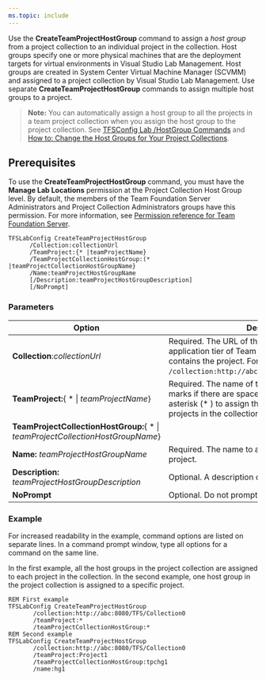 ```yaml
---
ms.topic: include
---
```


Use the **CreateTeamProjectHostGroup** command to assign a 
*host group* from a project collection to an
individual project in the collection. Host groups specify one or
more physical machines that are the deployment targets for virtual
environments in Visual Studio Lab Management. Host groups are created in
System Center Virtual Machine Manager (SCVMM) and assigned to a project
collection by Visual Studio Lab Management. Use separate
**CreateTeamProjectHostGroup** commands to assign multiple host groups
to a project. 

> **Note:**
> You can automatically assign a host group to all the projects in a team
> project collection when you assign the host group to the project
> collection. See [TFSConfig Lab /HostGroup Commands](/azure/devops/server/command-line/tfslabconfig-cmd)
> and [How to: Change the Host Groups for Your Project Collections](/previous-versions/visualstudio/visual-studio-2013/dd386364(v=vs.120)).

## Prerequisites

To use the **CreateTeamProjectHostGroup** command, you must have the
**Manage Lab Locations** permission at the Project Collection Host
Group level. By default, the members of the Team Foundation Server
Administrators and Project Collection Administrators groups have this
permission. For more information, see [Permission reference for Team Foundation Server](/azure/devops/security/permissions).


    TFSLabConfig CreateTeamProjectHostGroup
          /Collection:collectionUrl
          /TeamProject:{* |teamProjectName}
          /TeamProjectCollectionHostGroup:(* |teamProjectCollectionHostGroupName}
          /Name:teamProjectHostGroupName
          [/Description:teamProjectHostGroupDescription]
          [/NoPrompt]

### Parameters

| Option | Description |
| --- | --- |
| **Collection**:*collectionUrl* | Required. The URL of the project collection on the application tier of Team Foundation Server that contains the project. For example, ```/collection:http://abc:8080/TFS/DefaultCollection```.  |
| **TeamProject:**{ * &#124; *teamProjectName*} | Required. The name of the project. Use quotation marks if there are spaces in the name. Use an asterisk (* ) to assign the specified host group to all projects in the collection. |
| **TeamProjectCollectionHostGroup:**{ * &#124; *teamProjectCollectionHostGroupName*} |
| **Name:** *teamProjectHostGroupName* | Required. The name to assign to the host group in the project. |
| **Description:** *teamProjectHostGroupDescription* | Optional. A description of the project host group. |
| **NoPrompt** | Optional. Do not prompt the user for confirmation. |


### Example 

For increased readability in the example, command options are listed on
separate lines. In a command prompt window, type all options for a
command on the same line.

In the first example, all the host groups in the project collection
are assigned to each project in the collection. In the second
example, one host group in the project collection is assigned to a
specific project.

    REM First example
    TFSLabConfig CreateTeamProjectHostGroup
           /collection:http://abc:8080/TFS/Collection0
           /teamProject:*
           /teamProjectCollectionHostGroup:*
    REM Second example
    TFSLabConfig CreateTeamProjectHostGroup
           /collection:http://abc:8080/TFS/Collection0
           /teamProject:Project1
           /teamProjectCollectionHostGroup:tpchg1
           /name:hg1
